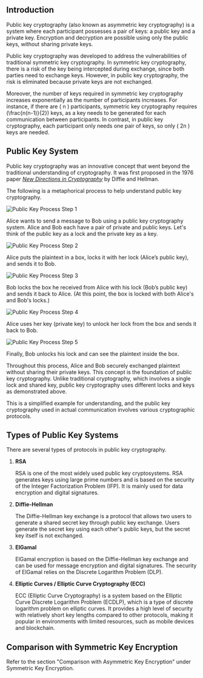 ## Introduction

Public key cryptography (also known as asymmetric key cryptography) is a system where each participant possesses a pair of keys: a public key and a private key. Encryption and decryption are possible using only the public keys, without sharing private keys.

Public key cryptography was developed to address the vulnerabilities of traditional symmetric key cryptography. In symmetric key cryptography, there is a risk of the key being intercepted during exchange, since both parties need to exchange keys. However, in public key cryptography, the risk is eliminated because private keys are not exchanged.

Moreover, the number of keys required in symmetric key cryptography increases exponentially as the number of participants increases. For instance, if there are \( n \) participants, symmetric key cryptography requires \(\frac{n(n-1)}{2}\) keys, as a key needs to be generated for each communication between participants. In contrast, in public key cryptography, each participant only needs one pair of keys, so only \( 2n \) keys are needed.

## Public Key System

Public key cryptography was an innovative concept that went beyond the traditional understanding of cryptography. It was first proposed in the 1976 paper [*New Directions in Cryptography*](https://ee.stanford.edu/~hellman/publications/24.pdf) by Diffie and Hellman.

The following is a metaphorical process to help understand public key cryptography.

![Public Key Process Step 1](public_key(1).png)

Alice wants to send a message to Bob using a public key cryptography system. Alice and Bob each have a pair of private and public keys. Let's think of the public key as a lock and the private key as a key.

![Public Key Process Step 2](public_key(2).png)

Alice puts the plaintext in a box, locks it with her lock (Alice’s public key), and sends it to Bob.

![Public Key Process Step 3](public_key(3).png)

Bob locks the box he received from Alice with his lock (Bob’s public key) and sends it back to Alice. (At this point, the box is locked with both Alice's and Bob's locks.)

![Public Key Process Step 4](public_key(4).png)

Alice uses her key (private key) to unlock her lock from the box and sends it back to Bob.

![Public Key Process Step 5](public_key(5).png)

Finally, Bob unlocks his lock and can see the plaintext inside the box.

Throughout this process, Alice and Bob securely exchanged plaintext without sharing their private keys. This concept is the foundation of public key cryptography. Unlike traditional cryptography, which involves a single lock and shared key, public key cryptography uses different locks and keys as demonstrated above.

This is a simplified example for understanding, and the public key cryptography used in actual communication involves various cryptographic protocols.

## Types of Public Key Systems

There are several types of protocols in public key cryptography.

1. **RSA**

   RSA is one of the most widely used public key cryptosystems. RSA generates keys using large prime numbers and is based on the security of the Integer Factorization Problem (IFP). It is mainly used for data encryption and digital signatures.

2. **Diffie-Hellman**

   The Diffie-Hellman key exchange is a protocol that allows two users to generate a shared secret key through public key exchange. Users generate the secret key using each other's public keys, but the secret key itself is not exchanged.

3. **ElGamal**

   ElGamal encryption is based on the Diffie-Hellman key exchange and can be used for message encryption and digital signatures. The security of ElGamal relies on the Discrete Logarithm Problem (DLP).

4. **Elliptic Curves / Elliptic Curve Cryptography (ECC)**

   ECC (Elliptic Curve Cryptography) is a system based on the Elliptic Curve Discrete Logarithm Problem (ECDLP), which is a type of discrete logarithm problem on elliptic curves. It provides a high level of security with relatively short key lengths compared to other protocols, making it popular in environments with limited resources, such as mobile devices and blockchain.

## Comparison with Symmetric Key Encryption

Refer to the section "Comparison with Asymmetric Key Encryption" under Symmetric Key Encryption.